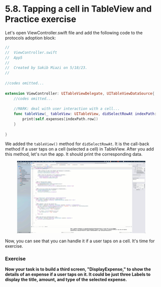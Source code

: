 # 5.8. Tapping a cell in TableView and Practice exercise

Let's open ViewController.swift file and add the following code to the protocols adoption block:

```swift
//
//  ViewController.swift
//  App5
//
//  Created by Sakib Miazi on 5/18/23.
//

//codes omitted...

extension ViewController: UITableViewDelegate, UITableViewDataSource{
    //codes omitted...
    
    //MARK: deal with user interaction with a cell...
    func tableView(_ tableView: UITableView, didSelectRowAt indexPath: IndexPath) {
        print(self.expenses[indexPath.row])
    }
    
}
```

We added the `tableView()` method for `didSelectRowAt`. It is the call-back method if a user taps on a cell (selected a cell) in TableView. After you add this method, let's run the app. It should print the corresponding data.

<figure><img src="../.gitbook/assets/5.6.1.four (1).gif" alt=""><figcaption></figcaption></figure>

Now, you can see that you can handle it if a user taps on a cell. It's time for exercise.

### Exercise

**Now your task is to build a third screen, "DisplayExpense," to show the details of an expense if a user taps on it. It could be just three Labels to display the title, amount, and type of the selected expense.**
